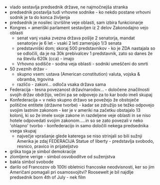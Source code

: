 - vlado sestavlja predsednik države, ne najmočnejša stranka
- predsednik postavlja tudi vrhovne sodnike - ko nekdo postane vrhovni sodnik je ta do konca življenja
- predsednik je nosilec izvršilne veje oblasti, sam izbira funkcionarje
- Kongres = ameriški parlament sestavljen iz 2 delov Zakonodajno vejo oblasti
	- senat vanj vsaka zvezna država pošlje 2 senatorja, mandat senatorjev je 6 let - vsaki 2 leti zamenjajo 1/3 senata
	- predstavniški dom; skoraj 500 predstavnikov - ko je ZDA nastajala so se odločili, da je na 30k prebivalcev 1 predstavnik, zato so danes že na številu 620k (cca) - imajo 
	- Vrhovno sodišče - sodna veja oblasti - sodniki umeščeni do smrti
- 50 zveznih držav - 
	- skupno vsem: ustava (American constitution) valuta, vojska & obramba, trgovina
	- različo - zakoni... odloča vsaka država sama
- Federacija - tesna povezanost držav/narodov... - določene značilnosti svojih držav obdržijo, večini pa se odpovejo za to kar bodo imeli skupaj
- Konfederacija = v neko skupno državo se povežejo že obstoječe politične entitete (državne tvorbe) - kadar se združijo se težko odpovejo svojim lastnim zakonom - ker je v ameriki na začetku obstajalo 13 kolonij, ki so že imele svoje zakone in razdeljene veje oblasti in se niso hotele odpovedati svojim zakonom.....in so se zato povezali v neko 'ohlapno' tvorbo - konfederacijo in samo določili nekega predsednika vsega skupaj
	- največje vprašanje glede katerega se niso strinjali so bili sužnji
Amerika je zdaj FEDERACIJA
Statue of liberty - predstavlja svobodo, resnico, pravico in prijateljstvo
- grška toga je simbol demokracije
- zlomljene verige - simbol osvoboditve od suženjstva
- bakla simbol svobode
- darilo od Francozov ob 100ti obletnici francoske neodvisnosti, ker so jim Američani pomagali pri osamosvojitvi?
Roosewelt je bil najdlje predsednik
born 4th of July - nek film
